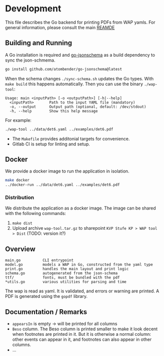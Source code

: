 # Development

This file describes the Go backend for printing PDFs from WAP yamls.
For general information, please consult the main [REAMDE](../README.md)

## Building and Running

A Go installation is required and [go-jsonschema](https://github.com/omissis/go-jsonschema) as a build dependency to sync the json-schmema.

``` sh
go install github.com/atombender/go-jsonschema@latest
```

When the schema changes `./sync-schema.sh` updates the Go types.
With `make build` this happens automatically.
Then you can use the binary `./wap-tool`:

``` text
Usage: main <inputPath> [-o <outputPath>] [-h|--help]
  <inputPath>       Path to the input YAML file (mandatory)
  -o, --output      Output path (optional, default: /dev/stdout)
  -h, --help        Show this help message
```

For example:

```sh
./wap-tool ../data/det6.yaml ../examples/det6.pdf        
```

- The `Makefile` provides additonial targets for convenience.
- Gitlab CI is setup for linting and setup.

## Docker

We provide a docker image to run the application in isolation.

``` sh
make docker
../docker-run ../data/det6.yaml ../examples/det6.pdf        
```

### Distribution

We distribute the application as a docker image.
The image can be shared with the following commands:

1. `make dist`
2. Upload archive `wap-tool.tar.gz` to sharepoint `KVP Stufe KP > WAP tool > Dist`
(TODO: version it?)

## Overview

```
main.go          CLI entrypoint
model.go         models a WAP in Go, constructed from the yaml type
print.go         handles the main layout and print logic
schema.go        autogenerated from the json-schema
ttf/             fonts, must be bundled with the pdf
*utils.go        various utilities for parsing and time
```

The wap is read as yaml.
It is validated, and errors or warning are printed.
A PDF is generated using the `gopdf` library.

## Documentation / Remarks
<!-- TODO the assumptions, special cases. Add screenshots-->
- `appearsIn` is empty -> will be printed for all columns
- `Beso` column.  The Beso column is printed smaller to make it look decent when footnotes are printed in it. But it is otherwise a normal column: other events can appear in it, and footnotes can also appear in other columns.
- ...
